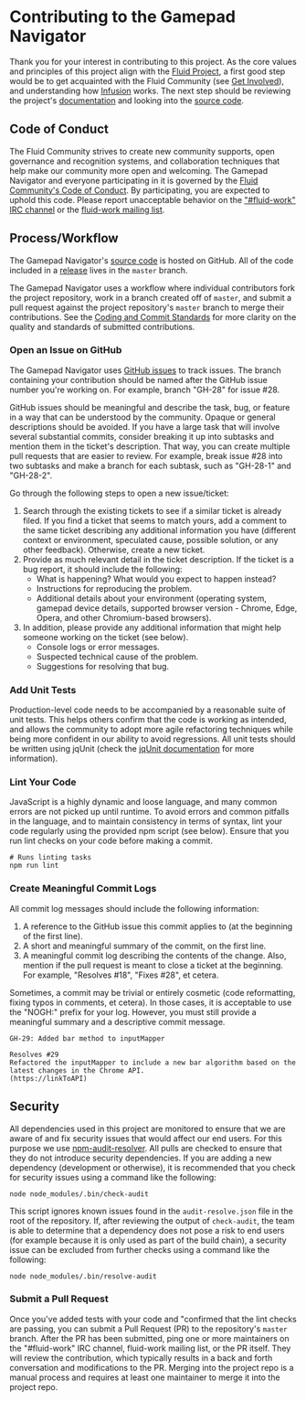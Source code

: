 <!--
Copyright (c) 2023 The Gamepad Navigator Authors
See the AUTHORS.md file at the top-level directory of this distribution and at
https://github.com/fluid-lab/gamepad-navigator/raw/master/AUTHORS.md.

Licensed under the BSD 3-Clause License. You may not use this file except in
compliance with this License.

You may obtain a copy of the BSD 3-Clause License at
https://github.com/fluid-lab/gamepad-navigator/blob/master/LICENSE
-->

# Contributing to the Gamepad Navigator

Thank you for your interest in contributing to this project. As the core values and principles of this project align
with the [Fluid Project](https://wiki.fluidproject.org/pages/viewpage.action?pageId=3900010), a first good step would
be to get acquainted with the Fluid Community (see [Get Involved](https://tinyurl.com/yxgwccdr)), and understanding how
[Infusion](http://docs.fluidproject.org/infusion/) works. The next step should be reviewing the project's
[documentation](docs) and looking into the [source code](src).

## Code of Conduct

The Fluid Community strives to create new community supports, open governance and recognition systems, and
collaboration techniques that help make our community more open and welcoming. The Gamepad Navigator and everyone
participating in it is governed by the [Fluid Community's Code of Conduct](https://tinyurl.com/y5q4c6qy). By
participating, you are expected to uphold this code. Please report unacceptable behavior on the ["#fluid-work" IRC
channel](https://tinyurl.com/y53ue7d8) or the [fluid-work mailing list](https://tinyurl.com/y4tpf9ty).

## Process/Workflow

The Gamepad Navigator's [source code](src) is hosted on GitHub. All of the code included in a
[release](https://github.com/fluid-lab/gamepad-navigator/releases) lives in the `master` branch.

The Gamepad Navigator uses a workflow where individual contributors fork the project repository, work in a branch
created off of `master`, and submit a pull request against the project repository's `master` branch to merge their
contributions. See the
[Coding and Commit Standards](https://wiki.fluidproject.org/display/fluid/Coding+and+Commit+Standards) for more clarity
on the quality and standards of submitted contributions.

### Open an Issue on GitHub

The Gamepad Navigator uses [GitHub issues](https://github.com/fluid-lab/gamepad-navigator/issues) to track issues. The
branch containing your contribution should be named after the GitHub issue number you're working on. For example,
branch "GH-28" for issue #28.

GitHub issues should be meaningful and describe the task, bug, or feature in a way that can be understood by the
community. Opaque or general descriptions should be avoided. If you have a large task that will involve several
substantial commits, consider breaking it up into subtasks and mention them in the ticket's description. That way, you
can create multiple pull requests that are easier to review. For example, break issue #28 into two subtasks and make
a branch for each subtask, such as "GH-28-1" and "GH-28-2".

<!-- TODO: Add an issue and pull request template on GitHub -->
Go through the following steps to open a new issue/ticket:

1. Search through the existing tickets to see if a similar ticket is already filed. If you find a ticket that seems to
   match yours, add a comment to the same ticket describing any additional information you have (different context or
   environment, speculated cause, possible solution, or any other feedback). Otherwise, create a new ticket.
2. Provide as much relevant detail in the ticket description. If the ticket is a bug report, it should include the
   following:
   - What is happening? What would you expect to happen instead?
   - Instructions for reproducing the problem.
   - Additional details about your environment (operating system, gamepad device details, supported browser version -
     Chrome, Edge, Opera, and other Chromium-based browsers).
3. In addition, please provide any additional information that might help someone working on the ticket (see below).
   - Console logs or error messages.
   - Suspected technical cause of the problem.
   - Suggestions for resolving that bug.

### Add Unit Tests

Production-level code needs to be accompanied by a reasonable suite of unit tests. This helps others confirm that the
code is working as intended, and allows the community to adopt more agile refactoring techniques while being more
confident in our ability to avoid regressions. All unit tests should be written using jqUnit (check the
[jqUnit documentation](https://docs.fluidproject.org/infusion/development/jqUnit.html) for more information).

### Lint Your Code

JavaScript is a highly dynamic and loose language, and many common errors are not picked up until runtime. To avoid
errors and common pitfalls in the language, and to maintain consistency in terms of syntax, lint your code regularly
using the provided npm script (see below). Ensure that you run lint checks on your code before making a commit.

``` snippet
# Runs linting tasks
npm run lint
```

### Create Meaningful Commit Logs

All commit log messages should include the following information:

1. A reference to the GitHub issue this commit applies to (at the beginning of the first line).
2. A short and meaningful summary of the commit, on the first line.
3. A meaningful commit log describing the contents of the change. Also, mention if the pull request is meant to close a
   ticket at the beginning. For example, "Resolves #18", "Fixes #28", et cetera.

Sometimes, a commit may be trivial or entirely cosmetic (code reformatting, fixing typos in comments, et cetera).
In those cases, it is acceptable to use the "NOGH:" prefix for your log. However, you must still provide a meaningful
summary and a descriptive commit message.

``` snippet
GH-29: Added bar method to inputMapper

Resolves #29
Refactored the inputMapper to include a new bar algorithm based on the latest changes in the Chrome API.
(https://linkToAPI)
```

## Security

All dependencies used in this project are monitored to ensure that we are aware
of and fix security issues that would affect our end users.  For this purpose
we use [npm-audit-resolver](https://www.npmjs.com/package/npm-audit-resolver).
All pulls are checked to ensure that they do not introduce security
dependencies.  If you are adding a new dependency (development or otherwise),
it is recommended that you check for security issues using a command like
the following:

```shell
node node_modules/.bin/check-audit
```

This script ignores known issues found in the `audit-resolve.json` file in the
root of the repository.  If, after reviewing the output of `check-audit`, the
team is able to determine that a dependency does not pose a risk to end users
(for example because it is only used as part of the build chain), a security
issue can be excluded from further checks using a command like the following:

```shell
node node_modules/.bin/resolve-audit
```

### Submit a Pull Request

Once you've added tests with your code and "confirmed that the lint checks are passing, you can submit a Pull Request
(PR) to the repository's `master` branch. After the PR has been submitted, ping one or more maintainers on the
"#fluid-work" IRC channel, fluid-work mailing list, or the PR itself. They will review the contribution, which
typically results in a back and forth conversation and modifications to the PR. Merging into the project repo is a
manual process and requires at least one maintainer to merge it into the project repo.
